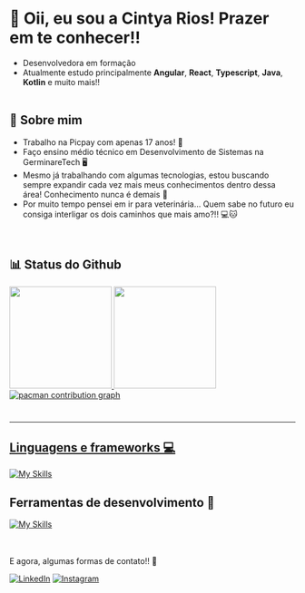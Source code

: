 # 🌸 Oii, eu sou a Cintya Rios! Prazer em te conhecer!!

  - Desenvolvedora em formação
  - Atualmente estudo principalmente <strong>Angular</strong>, <strong>React</strong>, <strong>Typescript</strong>, <strong>Java</strong>, <strong>Kotlin</strong> e muito mais!!<br><br>
## 📝 Sobre mim

- Trabalho na Picpay com apenas 17 anos! 💚
- Faço ensino médio técnico em Desenvolvimento de Sistemas na GerminareTech 🖥️
- Mesmo já trabalhando com algumas tecnologias, estou buscando sempre expandir cada vez mais meus conhecimentos dentro dessa área! Conhecimento nunca é demais 🧠
- Por muito tempo pensei em ir para veterinária... Quem sabe no futuro eu consiga interligar os dois caminhos que mais amo?!! 💻🐱
  
<br>

## 📊 Status do Github
<a href="https://github.com/CintyaRios">
  <img height="180em" src="https://github-readme-stats.vercel.app/api?username=CintyaRios&show_icons=true&theme=radical&include_all_commits=true&count_private=true"/>
  <img height="180em" src="https://github-readme-stats.vercel.app/api/top-langs/?username=CintyaRios&layout=compact&langs_count=6&theme=radical"/>

  
<picture>
  <source media="(prefers-color-scheme: dark)" srcset="https://raw.githubusercontent.com/CintyaRios/CintyaRios/output/pacman-contribution-graph-dark.svg">
  <source media="(prefers-color-scheme: light)" srcset="https://raw.githubusercontent.com/CintyaRios/CintyaRios/output/pacman-contribution-graph.svg">
  <img alt="pacman contribution graph" src="https://raw.githubusercontent.com/CintyaRios/CintyaRios/output/pacman-contribution-graph.svg">
</picture><br><br>

###
---

## Linguagens e frameworks 💻

[![My Skills](https://skillicons.dev/icons?i=js,html,css,angular,docker,java)](https://skillicons.dev)

## Ferramentas de desenvolvimento 🔧
[![My Skills](https://skillicons.dev/icons?i=git,github,figma,vscode,postman)](https://skillicons.dev)<br><br>
<br>

<p align="left">

</p>

<p align="left">
  E agora, algumas formas de contato!! 🩷
</p>

<p align="left">
  <a href="https://www.linkedin.com/in/cintya-rios-075131317/" title="LinkedIn">
  <img src="https://img.shields.io/badge/-Linkedin-0e76a8?style=flat-square&logo=Linkedin&logoColor=white&link=https://www.linkedin.com/in/cintya-rios-075131317/" alt="LinkedIn"/></a>
  <a href="https://www.instagram.com/_ciintyarios/" title="Instagram">
  <img src="https://img.shields.io/badge/-Instagram-DF0174?style=flat-square&labelColor=DF0174&logo=instagram&logoColor=white&link=https://www.instagram.com/_ciintyarios/" alt="Instagram"/></a>
</p>
